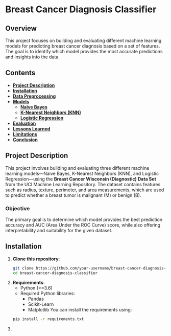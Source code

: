 # Breast Cancer Diagnosis Classifier

## Overview
This project focuses on building and evaluating different machine learning models for predicting breast cancer diagnosis based on a set of features. The goal is to identify which model provides the most accurate predictions and insights into the data.

## Contents

- **[Project Description](#project-description)**
- **[Installation](#installation)**
- **[Data Preprocessing](#data-preprocessing)**
- **[Models](#models)**
  - **[Naive Bayes](#naive-bayes)**
  - **[K-Nearest Neighbors (KNN)](#knn)**
  - **[Logistic Regression](#logistic-regression)**
- **[Evaluation](#evaluation)**
- **[Lessons Learned](#lessons-learned)**
- **[Limitations](#limitations)**
- **[Conclusion](#conclusion)**

## Project Description
This project involves building and evaluating three different machine learning models—Naive Bayes, K-Nearest Neighbors (KNN), and Logistic Regression—using the **Breast Cancer Wisconsin (Diagnostic) Data Set** from the UCI Machine Learning Repository. The dataset contains features such as radius, texture, perimeter, and area measurements, which are used to predict whether a breast tumor is malignant (M) or benign (B).

### Objective
The primary goal is to determine which model provides the best prediction accuracy and AUC (Area Under the ROC Curve) score, while also offering interpretability and suitability for the given dataset.

## Installation
1. **Clone this repository**:
   ```bash
   git clone https://github.com/your-username/breast-cancer-diagnosis-classifier.git
   cd breast-cancer-diagnosis-classifier

2. **Requirements**:
   - Python (>=3.6)
   - Required Python libraries:
       - Pandas
       - Scikit-Learn
       - Matplotlib
    You can install the requirements using:
    ````bash
    pip install -r requirements.txt

3. 
